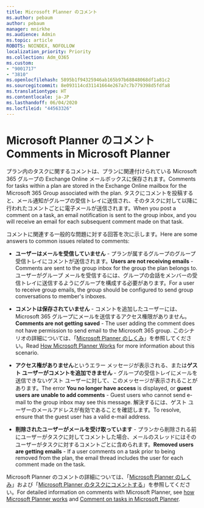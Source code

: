 ```yaml
---
title: Microsoft Planner のコメント
ms.author: pebaum
author: pebaum
manager: mnirkhe
ms.audience: Admin
ms.topic: article
ROBOTS: NOINDEX, NOFOLLOW
localization_priority: Priority
ms.collection: Adm_O365
ms.custom:
- "9001717"
- "3810"
ms.openlocfilehash: 5895b1f94325946ab165b97b68848068df1a81c2
ms.sourcegitcommit: 8e093114cd31141664e267a7c7b779398d5fdfa8
ms.translationtype: HT
ms.contentlocale: ja-JP
ms.lasthandoff: 06/04/2020
ms.locfileid: "44563326"
---
```

# <a name="comments-in-microsoft-planner"></a><span data-ttu-id="b8db8-102">Microsoft Planner のコメント</span><span class="sxs-lookup"><span data-stu-id="b8db8-102">Comments in Microsoft Planner</span></span>

<span data-ttu-id="b8db8-103">プラン内のタスクに関するコメントは、プランに関連付けられている Microsoft 365 グループの Exchange Online メールボックスに保存されます。</span><span class="sxs-lookup"><span data-stu-id="b8db8-103">Comments for tasks within a plan are stored in the Exchange Online mailbox for the Microsoft 365 Group associated with the plan.</span></span>  <span data-ttu-id="b8db8-104">タスクにコメントを投稿すると、メール通知がグループの受信トレイに送信され、そのタスクに対して以降に行われたコメントごとに電子メールが送信されます。</span><span class="sxs-lookup"><span data-stu-id="b8db8-104">When you post a comment on a task, an email notification is sent to the group inbox, and you will receive an email for each subsequent comment made on that task.</span></span>

<span data-ttu-id="b8db8-105">コメントに関連する一般的な問題に対する回答を次に示します。</span><span class="sxs-lookup"><span data-stu-id="b8db8-105">Here are some answers to common issues related to comments:</span></span>

- <span data-ttu-id="b8db8-106">**ユーザーはメールを受信していません** - プランが属するグループのグループ受信トレイにコメントが送信されます。</span><span class="sxs-lookup"><span data-stu-id="b8db8-106">**Users are not receiving emails** - Comments are sent to the group inbox for the group the plan belongs to.</span></span> <span data-ttu-id="b8db8-107">ユーザーがグループ メールを受信するには、グループの会話をメンバーの受信トレイに送信するようにグループを構成する必要があります。</span><span class="sxs-lookup"><span data-stu-id="b8db8-107">For a user to receive group emails, the group should be configured to send group conversations to member's inboxes.</span></span>

- <span data-ttu-id="b8db8-108">**コメントは保存されていません** - コメントを追加したユーザーには、Microsoft 365 グループにメールを送信するアクセス権限がありません。</span><span class="sxs-lookup"><span data-stu-id="b8db8-108">**Comments are not getting saved** -  The user adding the comment does not have permission to send email to the Microsoft 365 group.</span></span> <span data-ttu-id="b8db8-109">このシナリオの詳細については、「[Microsoft Planner のしくみ](https://techcommunity.microsoft.com/t5/planner-blog/how-microsoft-planner-works/ba-p/1214736)」を参照してください。</span><span class="sxs-lookup"><span data-stu-id="b8db8-109">Read [How Microsoft Planner Works](https://techcommunity.microsoft.com/t5/planner-blog/how-microsoft-planner-works/ba-p/1214736) for more information about this scenario.</span></span>

- <span data-ttu-id="b8db8-110">**アクセス権がありません**というエラー メッセージが表示される、または**ゲスト ユーザーがコメントを追加できません** - グループの受信トレイにメールを送信できないゲスト ユーザーに対して、このメッセージが表示されることがあります。</span><span class="sxs-lookup"><span data-stu-id="b8db8-110">The error **You no longer have access** is displayed, or **guest users are unable to add comments** - Guest users who cannot send e-mail to the group inbox may see this message.</span></span> <span data-ttu-id="b8db8-111">解決するには、ゲスト ユーザーのメールアドレスが有効であることを確認します。</span><span class="sxs-lookup"><span data-stu-id="b8db8-111">To resolve, ensure that the guest user has a valid e-mail address.</span></span>

- <span data-ttu-id="b8db8-112">**削除されたユーザーがメールを受け取っています** - プランから削除される前にユーザーがタスクに対してコメントした場合、メールのスレッドにはそのユーザーがタスクに対するコメントごとに含められます。</span><span class="sxs-lookup"><span data-stu-id="b8db8-112">**Removed users are getting emails** -  If a user comments on a task prior to being removed from the plan, the email thread includes the user for each comment made on the task.</span></span>

<span data-ttu-id="b8db8-113">Microsoft Planner のコメントの詳細については、「[Microsoft Planner のしくみ](https://techcommunity.microsoft.com/t5/planner-blog/how-microsoft-planner-works/ba-p/1214736)」および「[Microsoft Planner のタスクにコメントする](https://support.microsoft.com/office/fd4aedde-7785-4cd0-96ee-122fbc9140e1)」を参照してください。</span><span class="sxs-lookup"><span data-stu-id="b8db8-113">For detailed information on comments with Microsoft Planner, see [how Microsoft Planner works](https://techcommunity.microsoft.com/t5/planner-blog/how-microsoft-planner-works/ba-p/1214736) and [Comment on tasks in Microsoft Planner](https://support.microsoft.com/office/fd4aedde-7785-4cd0-96ee-122fbc9140e1).</span></span>
